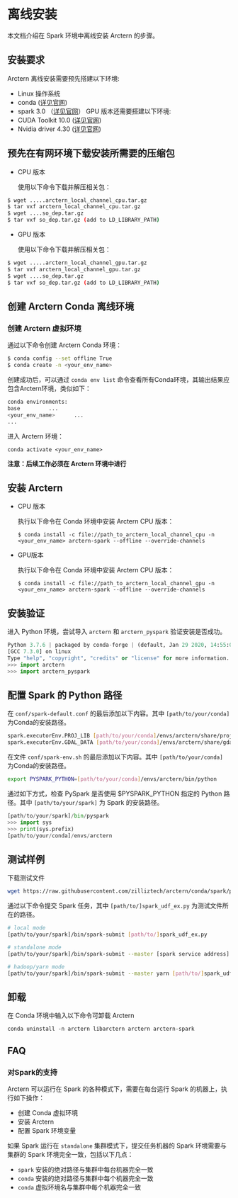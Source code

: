 # 离线安装 
本文档介绍在 Spark 环境中离线安装 Arctern 的步骤。


## 安装要求

Arctern 离线安装需要预先搭建以下环境:
 - Linux 操作系统
 - conda  ([详见官网](https://docs.conda.io/projects/conda/en/latest/user-guide/install/download.html))
 - spark 3.0 （[详见官网](https://spark.apache.org/downloads.html)）
GPU 版本还需要搭建以下环境:
 - CUDA Toolkit 10.0 ([详见官网](https://developer.nvidia.com/cuda-10.0-download-archive))
 - Nvidia driver 4.30  ([详见官网](https://www.nvidia.com/Download/index.aspx))



## 预先在有网环境下载安装所需要的压缩包

* CPU 版本

  使用以下命令下载并解压相关包：
```bash
$ wget .....arctern_local_channel_cpu.tar.gz
$ tar vxf arctern_local_channel_cpu.tar.gz
$ wget ....so_dep.tar.gz
$ tar vxf so_dep.tar.gz (add to LD_LIBRARY_PATH)
```

* GPU 版本


  使用以下命令下载并解压相关包：
```bash
$ wget .....arctern_local_channel_gpu.tar.gz
$ tar vxf arctern_local_channel_gpu.tar.gz
$ wget ....so_dep.tar.gz
$ tar vxf so_dep.tar.gz (add to LD_LIBRARY_PATH)
```

## 创建 Arctern Conda 离线环境

### 创建 Arctern 虚拟环境

通过以下命令创建 Arctern Conda 环境：

```bash
$ conda config --set offline True
$ conda create -n <your_env_name>
```

创建成功后，可以通过 `conda env list` 命令查看所有Conda环境，其输出结果应包含Arctern环境，类似如下：

  ```bash
  conda environments:
  base         ...
  <your_env_name>      ...
  ...
  ```

 进入 Arctern 环境：

  `conda activate <your_env_name>`


**注意：后续工作必须在 Arctern 环境中进行**


## 安装 Arctern


* CPU 版本

  执行以下命令在 Conda 环境中安装 Arctern CPU 版本：

  ```shell
  $ conda install -c file://path_to_arctern_local_channel_cpu -n <your_env_name> arctern-spark --offline --override-channels
  ```

* GPU版本

  执行以下命令在 Conda 环境中安装 Arctern CPU 版本：

  ```shell
  $ conda install -c file://path_to_arctern_local_channel_gpu -n <your_env_name> arctern-spark --offline --override-channels
  ```



## 安装验证

进入 Python 环境，尝试导入 `arctern` 和 `arctern_pyspark` 验证安装是否成功。

```python
Python 3.7.6 | packaged by conda-forge | (default, Jan 29 2020, 14:55:04)
[GCC 7.3.0] on linux
Type "help", "copyright", "credits" or "license" for more information.
>>> import arctern
>>> import arctern_pyspark
```

## 配置 Spark 的 Python 路径

在 `conf/spark-default.conf` 的最后添加以下内容。其中 `[path/to/your/conda]` 为Conda的安装路径。

```bash
spark.executorEnv.PROJ_LIB [path/to/your/conda]/envs/arctern/share/proj
spark.executorEnv.GDAL_DATA [path/to/your/conda]/envs/arctern/share/gdal
```

在文件 `conf/spark-env.sh` 的最后添加以下内容。其中 `[path/to/your/conda]` 为Conda的安装路径。

```bash
export PYSPARK_PYTHON=[path/to/your/conda]/envs/arctern/bin/python
```

通过如下方式，检查 PySpark 是否使用 $PYSPARK_PYTHON 指定的 Python 路径。其中 `[path/to/your/spark]` 为 Spark 的安装路径。

```python
[path/to/your/spark]/bin/pyspark
>>> import sys
>>> print(sys.prefix)
[path/to/your/conda]/envs/arctern
```

## 测试样例

下载测试文件

```bash
wget https://raw.githubusercontent.com/zilliztech/arctern/conda/spark/pyspark/examples/gis/spark_udf_ex.py
```

通过以下命令提交 Spark 任务，其中 `[path/to/]spark_udf_ex.py` 为测试文件所在的路径。

```bash
# local mode
[path/to/your/spark]/bin/spark-submit [path/to/]spark_udf_ex.py

# standalone mode
[path/to/your/spark]/bin/spark-submit --master [spark service address] [path/to/]spark_udf_ex.py

# hadoop/yarn mode
[path/to/your/spark]/bin/spark-submit --master yarn [path/to/]spark_udf_ex.py
```

## 卸载

在 Conda 环境中输入以下命令可卸载 Arctern

```shell
conda uninstall -n arctern libarctern arctern arctern-spark
```

## FAQ

### 对Spark的支持

Arctern 可以运行在 Spark 的各种模式下，需要在每台运行 Spark 的机器上，执行如下操作：

* 创建 Conda 虚拟环境
* 安装 Arctern
* 配置 Spark 环境变量

如果 Spark 运行在 `standalone` 集群模式下，提交任务机器的 Spark 环境需要与集群的 Spark 环境完全一致，包括以下几点：

* `spark` 安装的绝对路径与集群中每台机器完全一致
* `conda` 安装的绝对路径与集群中每个机器完全一致
* `conda` 虚拟环境名与集群中每个机器完全一致
